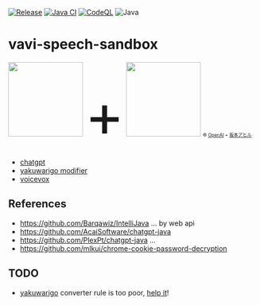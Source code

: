 [![Release](https://jitpack.io/v/umjammer/vavi-speech-sandbox.svg)](https://jitpack.io/#umjammer/vavi-speech-sandbox)
[![Java CI](https://github.com/umjammer/vavi-speech-sandbox/actions/workflows/maven.yml/badge.svg)](https://github.com/umjammer/vavi-speech-sandbox/actions/workflows/maven.yml)
[![CodeQL](https://github.com/umjammer/vavi-speech-sandbox/actions/workflows/codeql.yml/badge.svg)](https://github.com/umjammer/vavi-speech-sandbox/actions/workflows/codeql-analysis.yml)
![Java](https://img.shields.io/badge/Java-17-b07219)

# vavi-speech-sandbox

<div style="vertical-align:middle">
<img src="https://user-images.githubusercontent.com/493908/216398725-5ded666c-567d-40a4-a8f1-83acfc8d60b8.png" width="150" />
<span style="font-size:90pt">+</span>
<img src="https://user-images.githubusercontent.com/493908/216399074-bbdd72f8-333b-4125-9e4d-7e44aeeb248e.png" width="150" />
<span style="text-align:bottom;font-size:xx-small">© <a href="https://openai.com">OpenAI</a> + <a href="https://seiga.nicovideo.jp/seiga/im10788496?ref=pc_watch_description">坂本アヒル</a></span>
</div>

 * [chatgpt](https://chat.openai.com/)
 * [yakuwarigo modifier](https://github.com/umjammer/vavi-speech/tree/master/src/main/java/vavi/speech/modifier/ojosama)
 * [voicevox](https://voicevox.hiroshiba.jp/)

## References

 * https://github.com/Barqawiz/IntelliJava ... by web api
 * https://github.com/AcaiSoftware/chatgpt-java
 * https://github.com/PlexPt/chatgpt-java ... 
 * https://github.com/mlkui/chrome-cookie-password-decryption

## TODO

 * [yakuwarigo](https://en.wikipedia.org/wiki/Yakuwarigo) converter rule is too poor, [help it](https://github.com/umjammer/vavi-speech/issues/7)!
